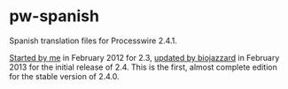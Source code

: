 pw-spanish
==========

Spanish translation files for Processwire 2.4.1. 

<a href="http://processwire.com/talk/topic/1003-spanish-es-es/">Started by me</a> in February 2012 for 2.3, <a href="https://github.com/biojazzard/pw_spanish">updated by biojazzard</a> in February 2013 for the initial release of 2.4. This is the first, almost complete edition for the stable version of 2.4.0. 
